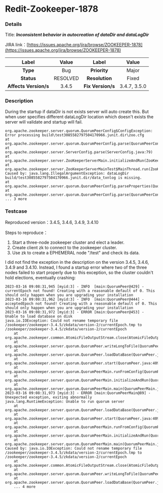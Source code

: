 # Redit-Zookeeper-1878

### Details

Title: ***Inconsistent behavior in autocreation of dataDir and dataLogDir***

JIRA link：[https://issues.apache.org/jira/browse/ZOOKEEPER-1878](https://issues.apache.org/jira/browse/ZOOKEEPER-1878)

|         Label         |  Value   |       Label       |    Value     |
|:---------------------:|:--------:|:-----------------:|:------------:|
|       **Type**        |   Bug    |   **Priority**    |    Major     |
|      **Status**       | RESOLVED |  **Resolution**   |    Fixed     |
| **Affects Version/s** |  3.4.5   | **Fix Version/s** | 3.4.7, 3.5.0 |

### Description

During the startup if dataDir is not exists server will auto create this. But when user specifies different dataLogDir location which doesn't exists the server will validate and startup will fail.

```
org.apache.zookeeper.server.quorum.QuorumPeerConfig$ConfigException: Error processing build\test3085582797504170966.junit.dir\zoo.cfg
at org.apache.zookeeper.server.quorum.QuorumPeerConfig.parse(QuorumPeerConfig.java:123)
at org.apache.zookeeper.server.ServerConfig.parse(ServerConfig.java:79)
at org.apache.zookeeper.server.ZooKeeperServerMain.initializeAndRun(ZooKeeperServerMain.java:81)
at org.apache.zookeeper.server.ZooKeeperServerMainTest$MainThread.run(ZooKeeperServerMainTest.java:92)
Caused by: java.lang.IllegalArgumentException: dataLogDir build/test3085582797504170966.junit.dir/data_txnlog is missing.
at org.apache.zookeeper.server.quorum.QuorumPeerConfig.parseProperties(QuorumPeerConfig.java:253)
at org.apache.zookeeper.server.quorum.QuorumPeerConfig.parse(QuorumPeerConfig.java:119)
... 3 more
```

### Testcase

Reproduced version：3.4.5, 3.4.6, 3.4.9, 3.4.10

Steps to reproduce：
1. Start a three-node zookeeper cluster and elect a leader.
2. Create client zk to connect to the zookeeper cluster.
3. Use zk to create a EPHEMERAL node "/test" and check its data.

I did not find the exception in the description on the version 3.4.5, 3.4.6, 3.4.9 and 3.4.10. Instead, I found a startup error where two of the three nodes failed to start properly due to this exception, so the cluster couldn't hold elections, eventually crashing:
```log
2023-03-16 09:08:31,945 [myid:3] - INFO  [main:QuorumPeer@429] - currentEpoch not found! Creating with a reasonable default of 0. This should only happen when you are upgrading your installation
2023-03-16 09:08:31,962 [myid:3] - INFO  [main:QuorumPeer@444] - acceptedEpoch not found! Creating with a reasonable default of 0. This should only happen when you are upgrading your installation
2023-03-16 09:08:31,972 [myid:3] - ERROR [main:QuorumPeer@453] - Unable to load database on disk
java.io.IOException: Could not rename temporary file /zookeeper/zookeeper-3.4.5/zkdata/version-2/currentEpoch.tmp to /zookeeper/zookeeper-3.4.5/zkdata/version-2/currentEpoch
	at org.apache.zookeeper.common.AtomicFileOutputStream.close(AtomicFileOutputStream.java:82)
	at org.apache.zookeeper.server.quorum.QuorumPeer.writeLongToFile(QuorumPeer.java:1117)
	at org.apache.zookeeper.server.quorum.QuorumPeer.loadDataBase(QuorumPeer.java:447)
	at org.apache.zookeeper.server.quorum.QuorumPeer.start(QuorumPeer.java:409)
	at org.apache.zookeeper.server.quorum.QuorumPeerMain.runFromConfig(QuorumPeerMain.java:151)
	at org.apache.zookeeper.server.quorum.QuorumPeerMain.initializeAndRun(QuorumPeerMain.java:111)
	at org.apache.zookeeper.server.quorum.QuorumPeerMain.main(QuorumPeerMain.java:78)
2023-03-16 09:08:31,973 [myid:3] - ERROR [main:QuorumPeerMain@89] - Unexpected exception, exiting abnormally
java.lang.RuntimeException: Unable to run quorum server 
	at org.apache.zookeeper.server.quorum.QuorumPeer.loadDataBase(QuorumPeer.java:454)
	at org.apache.zookeeper.server.quorum.QuorumPeer.start(QuorumPeer.java:409)
	at org.apache.zookeeper.server.quorum.QuorumPeerMain.runFromConfig(QuorumPeerMain.java:151)
	at org.apache.zookeeper.server.quorum.QuorumPeerMain.initializeAndRun(QuorumPeerMain.java:111)
	at org.apache.zookeeper.server.quorum.QuorumPeerMain.main(QuorumPeerMain.java:78)
Caused by: java.io.IOException: Could not rename temporary file /zookeeper/zookeeper-3.4.5/zkdata/version-2/currentEpoch.tmp to /zookeeper/zookeeper-3.4.5/zkdata/version-2/currentEpoch
	at org.apache.zookeeper.common.AtomicFileOutputStream.close(AtomicFileOutputStream.java:82)
	at org.apache.zookeeper.server.quorum.QuorumPeer.writeLongToFile(QuorumPeer.java:1117)
	at org.apache.zookeeper.server.quorum.QuorumPeer.loadDataBase(QuorumPeer.java:447)
	... 4 more
```
